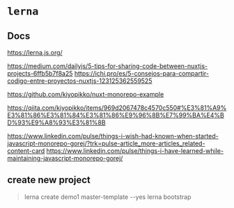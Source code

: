 # `lerna`

## Docs

https://lerna.js.org/

https://medium.com/dailyjs/5-tips-for-sharing-code-between-nuxtjs-projects-6ffb5b7f8a25
https://ichi.pro/es/5-consejos-para-compartir-codigo-entre-proyectos-nuxtjs-123125362559525

https://github.com/kiyopikko/nuxt-monorepo-example

https://qiita.com/kiyopikko/items/969d2067478c4570c550#%E3%81%A9%E3%81%86%E3%81%84%E3%81%86%E9%96%8B%E7%99%BA%E4%BD%93%E9%A8%93%E3%81%8B

https://www.linkedin.com/pulse/things-i-wish-had-known-when-started-javascript-monorepo-gorej/?trk=pulse-article_more-articles_related-content-card
https://www.linkedin.com/pulse/things-i-have-learned-while-maintaining-javascript-monorepo-gorej/
## create new project

> lerna create demo1  master-template --yes
> lerna bootstrap


